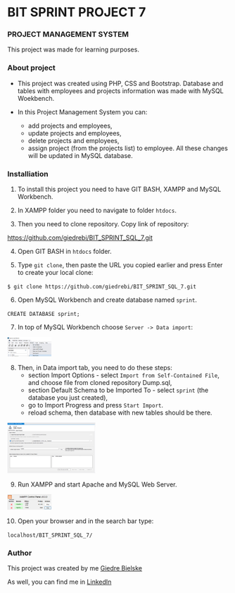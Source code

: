 # BIT SPRINT PROJECT 7

### PROJECT MANAGEMENT SYSTEM 

This project was made for learning purposes.

### About project

* This project was created using PHP, CSS and Bootstrap. Database and tables with employees and projects information was made with MySQL Woekbench.

* In this Project Management System you can:
    - add projects and employees,
    - update projects and employees,
    - delete projects and employees,
    - assign project (from the projects list) to employee.
    All these changes will be updated in MySQL database.

### Installiation

1. To install this project you need to have GIT BASH, XAMPP and MySQL Workbench.

2. In XAMPP folder you need to navigate to folder `htdocs`.

3. Then you need to clone repository. Copy link of repository:

https://github.com/giedrebi/BIT_SPRINT_SQL_7.git

4. Open GIT BASH in `htdocs` folder.

5. Type `git clone`, then paste the URL you copied earlier and press Enter to create your local clone:

`$ git clone https://github.com/giedrebi/BIT_SPRINT_SQL_7.git` 

6. Open MySQL Workbench and create database named `sprint`.  

`CREATE DATABASE sprint;`

7. In top of MySQL Workbench choose `Server -> Data import`:

<img src="readme_images/import.png" width="100">

8. Then, in Data import tab, you need to do these steps:
    * section Import Options - select `Import from Self-Contained File`, and choose file from cloned repository Dump.sql,
    * section Default Schema to be Imported To - select `sprint` (the database you just created),
    * go to Import Progress and press `Start Import`.
    * reload schema, then database with new tables should be there.

<img src="readme_images/dataimport.png" width="200">

9. Run XAMPP and start Apache and MySQL Web Server.

<img src="readme_images/XAMPP.png" width="100">

10. Open your browser and in the search bar type:

`localhost/BIT_SPRINT_SQL_7/`

### Author

This project was created by me [Giedre Bielske](https://giedrebi.github.io/)

As well, you can find me in [LinkedIn](https://www.linkedin.com/in/giedr%C4%97-bielsk%C4%97-1a8996107/)
